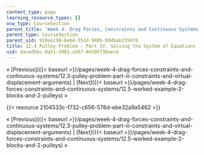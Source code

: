 ```yaml
---
content_type: page
learning_resource_types: []
ocw_type: CourseSection
parent_title: 'Week 4: Drag Forces, Constraints and Continuous Systems'
parent_type: CourseSection
parent_uid: 919a2c50-6eb4-551d-940b-b0dbab2356f0
title: 12.4 Pulley Problem - Part IV, Solving the System of Equations
uid: 4aced5bc-0a51-3981-a267-6d105738aec6
---
```


« [Previous]({{< baseurl >}}/pages/week-4-drag-forces-constraints-and-continuous-systems/12.3-pulley-problem-part-iii-constraints-and-virtual-displacement-arguments) | [Next]({{< baseurl >}}/pages/week-4-drag-forces-constraints-and-continuous-systems/12.5-worked-example-2-blocks-and-2-pulleys) »

{{< resource 2104533c-f732-c656-578d-ebe32a9a5462 >}}

« [Previous]({{< baseurl >}}/pages/week-4-drag-forces-constraints-and-continuous-systems/12.3-pulley-problem-part-iii-constraints-and-virtual-displacement-arguments) | [Next]({{< baseurl >}}/pages/week-4-drag-forces-constraints-and-continuous-systems/12.5-worked-example-2-blocks-and-2-pulleys) »